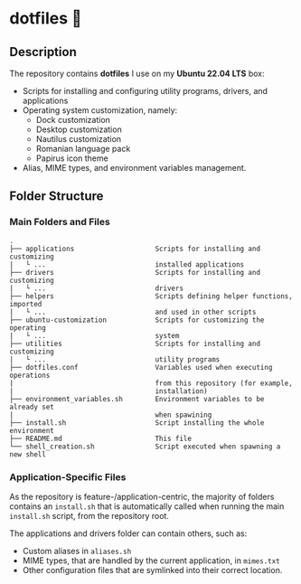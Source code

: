 # dotfiles 🧰

## Description

The repository contains **dotfiles** I use on my **Ubuntu 22.04 LTS** box:
- Scripts for installing and configuring utility programs, drivers, and applications
- Operating system customization, namely:
    - Dock customization
    - Desktop customization
    - Nautilus customization
    - Romanian language pack
    - Papirus icon theme
- Alias, MIME types, and environment variables management.

## Folder Structure

### Main Folders and Files

```
.
├── applications                    Scripts for installing and customizing
|   └ ...                           installed applications
├── drivers                         Scripts for installing and customizing
|   └ ...                           drivers
├── helpers                         Scripts defining helper functions, imported
|   └ ...                           and used in other scripts
├── ubuntu-customization            Scripts for customizing the operating
|   └ ...                           system
├── utilities                       Scripts for installing and customizing
|   └ ...                           utility programs
├── dotfiles.conf                   Variables used when executing operations
|                                   from this repository (for example,
|                                   installation)
├── environment_variables.sh        Environment variables to be already set
|                                   when spawining
├── install.sh                      Script installing the whole environment
├── README.md                       This file
└── shell_creation.sh               Script executed when spawning a new shell
```

### Application-Specific Files

As the repository is feature-/application-centric, the majority of folders contains an `install.sh` that is automatically called when running the main `install.sh` script, from the repository root.

The applications and drivers folder can contain others, such as:
- Custom aliases in `aliases.sh`
- MIME types, that are handled by the current application, in `mimes.txt`
- Other configuration files that are symlinked into their correct location.